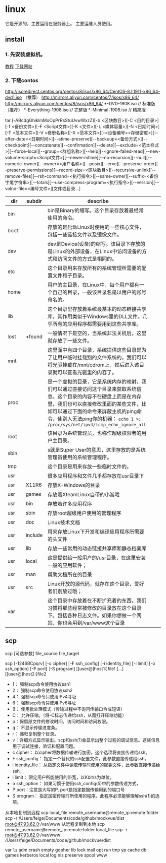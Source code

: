# linux

它是开源的，主要运用在服务器上。
主要运维人员使用。

## install

### 1. 先安装虚拟机。

[教程](https://blog.csdn.net/poppy_rain/article/details/98681531)
[下载网站](http://www.pc6.com/pc/Macvirt/)

### 2. 下载contos

  http://isoredirect.centos.org/centos/8/isos/x86_64/CentOS-8.1.1911-x86_64-dvd1.iso （推荐）
  http://mirrors.aliyun.com/centos/7/isos/x86_64/
  http://mirrors.aliyun.com/centos/8/isos/x86_64/
    *-DVD-1908.iso // 标准版 （推荐）
    *-Everything-1908.iso // 完整版
    *-Minimal-1908.iso // 精简版












tar [-ABcdgGhiklmMoOpPrRsStuUvwWxzZ][-b <区块数目>][-C <目的目录>][-f <备份文件>][-F <Script文件>][-K <文件>][-L <媒体容量>][-N <日期时间>][-T <范本文件>][-V <卷册名称>][-X <范本文件>][-<设备编号><存储密度>][--after-date=<日期时间>][--atime-preserve][--backuup=<备份方式>][--checkpoint][--concatenate][--confirmation][--delete][--exclude=<范本样式>][--force-local][--group=<群组名称>][--help][--ignore-failed-read][--new-volume-script=<Script文件>][--newer-mtime][--no-recursion][--null][--numeric-owner][--owner=<用户名称>][--posix][--erve][--preserve-order][--preserve-permissions][--record-size=<区块数目>][--recursive-unlink][--remove-files][--rsh-command=<执行指令>][--same-owner][--suffix=<备份字尾字符串>][--totals][--use-compress-program=<执行指令>][--version][--volno-file=<编号文件>][文件或目录...]

|dir|subdir|describe|||
|-|-|-|-|-|
|bin||bin是Binary的缩写。这个目录存放着最经常使用的命令。|||
|boot||存放的是启动Linux时使用的一些核心文件，包括一些链接文件以及镜像文件。 |||
|dev||dev是Device(设备)的缩写。该目录下存放的是Linux的外部设备，在Linux中访问设备的方式和访问文件的方式是相同的。|||
|etc||这个目录用来存放所有的系统管理所需要的配置文件和子目录。 |||
|home||用户的主目录，在Linux中，每个用户都有一个自己的目录，一般该目录名是以用户的账号命名的。 |||
|lib||这个目录里存放着系统最基本的动态链接共享库，其作用类似于Windows里的DLL文件。几乎所有的应用程序都需要用到这些共享库。 |||
|lost|+found|一般情况下是空的，当系统非法关机后，这里就存放了一些文件。 |||
|mnt||这里面中有四个目录，系统提供这些目录是为了让用户临时挂载别的文件系统的，我们可以将光驱挂载在/mnt/cdrom上，然后进入该目录就可以查看光驱里的内容了。 |||
|proc||是一个虚拟的目录，它是系统内存的映射，我们可以通过直接访问这个目录来获取系统信息。这个目录的内容不在硬盘上而是在内存里，我们也可以直接修改里面的某些文件，比如可以通过下面的命令来屏蔽主机的ping命令，使别人无法ping你的机器： `echo 1 >; /proc/sys/net/ipv4/icmp_echo_ignore_all`|||
|root||该目录为系统管理员，也称作超级权限者的用户主目录。|||
|sbin||s就是Super User的意思，这里存放的是系统管理员使用的系统管理程序。|||
|tmp||这个目录是用来存放一些临时文件的。|||
|usr||很多应用程序和文件几乎都存放在usr目录下||
|usr|X11R6|存放X-Windows的目录||
|usr|games|存放着XteamLinux自带的小游戏||
|usr|bin|存放着许多应用程序||
|usr|sbin|存放root超级用户使用的管理程序||
|usr|doc|Linux技术文档||
|usr|include|用来存放Linux下开发和编译应用程序所需要的头文件||
|usr|lib|存放一些常用的动态链接共享库和静态档案库||
|usr|local|这是提供给一般用户的/usr目录，在这里安装一般的应用软件；||
|usr|man|帮助文档所在的目录||
|usr|src|Linux开放的源代码，就存在这个目录，爱好者们别放过哦；||
|var||这个目录中存放着在不断扩充着的东西，我们习惯将那些经常被修改的目录放在这个目录下。包括各种日志文件。如果你想做一个网站，你也会用到/var/www这个目录||

## scp

scp [可选参数] file_source file_target

scp [-1246BCpqrv] [-c cipher] [-F ssh_config] [-i identity_file]
[-l limit] [-o ssh_option] [-P port] [-S program]
[[user@]host1:]file1 [...] [[user@]host2:]file2

- 1： 强制scp命令使用协议ssh1
- 2： 强制scp命令使用协议ssh2
- 4： 强制scp命令只使用IPv4寻址
- 6： 强制scp命令只使用IPv6寻址
- B： 使用批处理模式（传输过程中不询问传输口令或短语）
- C： 允许压缩。（将-C标志传递给ssh，从而打开压缩功能）
- p：保留原文件的修改时间，访问时间和访问权限。
- q： 不显示传输进度条。
- r： 递归复制整个目录。
- v：详细方式显示输出。scp和ssh(1)会显示出整个过程的调试信息。这些信息用于调试连接，验证和配置问题。
- c cipher： 以cipher将数据传输进行加密，这个选项将直接传递给ssh。
- F ssh_config： 指定一个替代的ssh配置文件，此参数直接传递给ssh。
- i identity_file： 从指定文件中读取传输时使用的密钥文件，此参数直接传递给ssh。
- l limit： 限定用户所能使用的带宽，以Kbit/s为单位。
- o ssh_option： 如果习惯于使用ssh_config(5)中的参数传递方式，
- P port：注意是大写的P, port是指定数据传输用到的端口号
- S program： 指定加密传输时所使用的程序。此程序必须能够理解ssh(1)的选项。

从本地复制到远程
scp local_file remote_username@remote_ip:remote:folder
scp -r /Users/feige/Documents/code/github/mockvue/dist root@47.93.62.0:/var/www
从远程复制到本地
scp remote_username@remote_ip:remote:folder local_file
scp -r root@47.93.62.0:/var/www /Users/feige/Documents/code/github/mockvue/dist



var `ls`
adm    crash  empty  gopher    lib    lock  mail  opt       run    tmp  yp
cache  db     games  kerberos  local  log   nis   preserve  spool  www